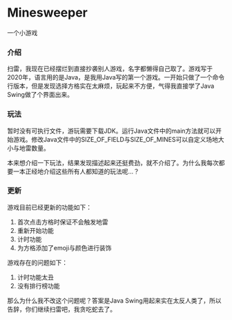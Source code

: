 # Minesweeper
一个小游戏

### 介绍

扫雷，我现在已经摆烂到直接抄袭别人游戏，名字都懒得自己取了。游戏写于2020年，语言用的是Java，是我用Java写的第一个游戏。一开始只做了一个命令行版本，但是发现选择方格实在太麻烦，玩起来不方便，气得我直接学了Java Swing做了个界面出来。

### 玩法

暂时没有可执行文件，游玩需要下载JDK。运行Java文件中的main方法就可以开始游戏。修改Java文件中的SIZE_OF_FIELD与SIZE_OF_MINES可以自定义场地大小与地雷数量。

本来想介绍一下玩法，结果发现描述起来还挺费劲，就不介绍了。为什么我每次都要一本正经地介绍这些所有人都知道的玩法呢…？

### 更新

游戏目前已经更新的功能如下：
1. 首次点击方格时保证不会触发地雷
2. 重新开始功能
3. 计时功能
4. 为方格添加了emoji与颜色进行装饰

游戏存在的问题如下：
1. 计时功能太丑
2. 没有排行榜功能

那么为什么我不改这个问题呢？答案是Java Swing用起来实在太反人类了，所以告辞，你们继续扫雷吧，我贪吃蛇去了。
